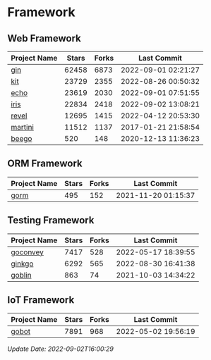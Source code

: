 # Framework

## Web Framework
| Project Name | Stars | Forks | Last Commit |
| ------------ | ----- | ----- | ----------- |
| [gin](https://github.com/gin-gonic/gin) | 62458 | 6873 | 2022-09-01 02:21:27 |
| [kit](https://github.com/go-kit/kit) | 23729 | 2355 | 2022-08-26 00:50:32 |
| [echo](https://github.com/labstack/echo) | 23619 | 2030 | 2022-09-01 07:51:55 |
| [iris](https://github.com/kataras/iris) | 22834 | 2418 | 2022-09-02 13:08:21 |
| [revel](https://github.com/revel/revel) | 12695 | 1415 | 2022-04-12 20:53:30 |
| [martini](https://github.com/go-martini/martini) | 11512 | 1137 | 2017-01-21 21:58:54 |
| [beego](https://github.com/astaxie/beego) | 520 | 148 | 2020-12-13 11:36:23 |

## ORM Framework
| Project Name | Stars | Forks | Last Commit |
| ------------ | ----- | ----- | ----------- |
| [gorm](https://github.com/jinzhu/gorm) | 495 | 152 | 2021-11-20 01:15:37 |

## Testing Framework
| Project Name | Stars | Forks | Last Commit |
| ------------ | ----- | ----- | ----------- |
| [goconvey](https://github.com/smartystreets/goconvey) | 7417 | 528 | 2022-05-17 18:39:55 |
| [ginkgo](https://github.com/onsi/ginkgo) | 6292 | 565 | 2022-08-30 16:41:38 |
| [goblin](https://github.com/franela/goblin) | 863 | 74 | 2021-10-03 14:34:22 |

## IoT Framework
| Project Name | Stars | Forks | Last Commit |
| ------------ | ----- | ----- | ----------- |
| [gobot](https://github.com/hybridgroup/gobot) | 7891 | 968 | 2022-05-02 19:56:19 |

*Update Date: 2022-09-02T16:00:29*